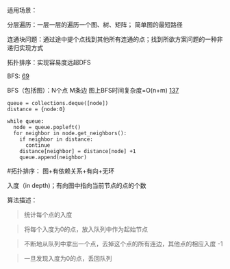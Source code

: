 适用场景：

分层遍历：一层一层的遍历一个图、树、矩阵； 简单图的最短路径

连通块问题：通过途中提个点找到其他所有连通的点；找到所欲方案问题的一种非递归实现方式

拓扑排序：实现容易度远超DFS

BFS:
[69](https://github.com/mazexiaozhoulu/Leetcode-/blob/ae8412a44d6b63113da89660090c338aef31a4ee/lintcode%2069%20%C2%B7%20Binary%20Tree%20Level%20Order%20Traversal.md)

BFS（包括图）：N个点 M条边 图上BFS时间复杂度=O(n+m)
[137](https://github.com/mazexiaozhoulu/Leetcode-/blob/312a5248f9c2cbf6b1a0a74c7a784f4f2971f164/lintcode%20137%20Clone%20Graph.md)
```
queue = collections.deque([node])
distance = {node:0}

while queue:
  node = queue.popleft()
  for neighbor in node.get_neighbors():
    if neighbor in distance:
      continue
    distance[neighbor] = distance[node] +1
    queue.append(neighbor)
```

#拓扑排序：
图+有依赖关系+有向+无环

入度（in depth)；有向图中指向当前节点的点的个数

算法描述：
>统计每个点的入度

>将每个入度为0的点，放入队列中作为起始节点

>不断地从队列中拿出一个点，去掉这个点的所有连边，其他点的相应入度 -1

>一旦发现入度为0的点，丢回队列
